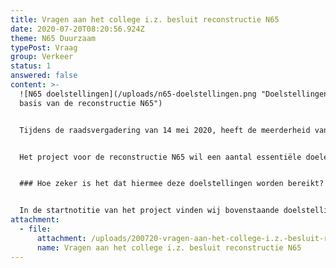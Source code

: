 ```yaml
---
title: Vragen aan het college i.z. besluit reconstructie N65
date: 2020-07-20T08:20:56.924Z
theme: N65 Duurzaam
typePost: Vraag
group: Verkeer
status: 1
answered: false
content: >-
  ![N65 doelstellingen](/uploads/n65-doelstellingen.png "Doelstellingen aan de
  basis van de reconstructie N65")


  Tijdens de raadsvergadering van 14 mei 2020, heeft de meerderheid van de gemeenteraad gestemd voor het bestemmingsplan N65 en de verdiepte ligging van de provinciale weg.


  Het project voor de reconstructie N65 wil een aantal essentiële doelen te bereiken. VughtParticipeert en haar leden willen beter begrijpen wat de gemeente Vught met dit project verwacht te bereiken en met welke zekerheid dit zal worden bereikt.


  ### Hoe zeker is het dat hiermee deze doelstellingen worden bereikt?


  In de startnotitie van het project vinden wij bovenstaande doelstellingen. Ook na een uitvoerige bestudering van de plannen, is niet duidelijk op basis waarvan de gemeente van mening is dat deze doelen zullen worden bereikt. Om die reden heeft VughtParticipeert het college bijgaande vragen gesteld. Zodra wij deze antwoorden hebben ontvangen zullen wij u nader informeren.
attachment:
  - file:
      attachment: /uploads/200720-vragen-aan-het-college-i.z.-besluit-reconstructie-n65.pdf
      name: Vragen aan het college i.z. besluit reconstructie N65
---
```

